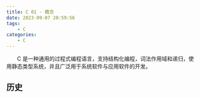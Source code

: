 ```yaml
---
title: C 01 - 概念
date: 2023-09-07 20:59:56
tags:
    - C
categories:
    - C
---
```


&emsp;&emsp;C 是一种通用的过程式编程语言，支持结构化编程，词法作用域和递归，使用静态类型系统，并且广泛用于系统软件与应用软件的开发。

<!-- more -->

## 历史

&emsp;&emsp;
